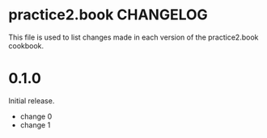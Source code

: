 # practice2.book CHANGELOG

This file is used to list changes made in each version of the practice2.book cookbook.

# 0.1.0

Initial release.

- change 0
- change 1

